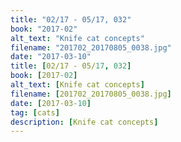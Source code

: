 ```yaml
---
title: "02/17 - 05/17, 032"
book: "2017-02"
alt_text: "Knife cat concepts"
filename: "201702_20170805_0038.jpg"
date: "2017-03-10"
title: [02/17 - 05/17, 032]
book: [2017-02]
alt_text: [Knife cat concepts]
filename: [201702_20170805_0038.jpg]
date: [2017-03-10]
tag: [cats]
description: [Knife cat concepts]
---
```


